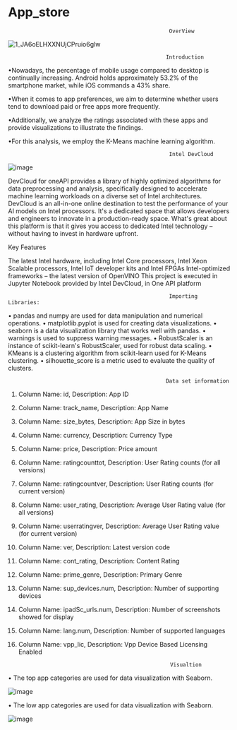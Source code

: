 # App_store
                                                       OverView
                                                

![1_JA6oELHXXNUjCPruio6glw](https://github.com/Mohamedjassim17/App_store/assets/134086605/6511ff8f-ccd9-48bb-9666-36cd3906f90b)

                                                      Introduction

 •Nowadays, the percentage of mobile usage compared to desktop is continually increasing. Android holds approximately 53.2% of the smartphone market, while iOS commands a 43% share.

 •When it comes to app preferences, we aim to determine whether users tend to download paid or free apps more frequently. 

 •Additionally, we analyze the ratings associated with these apps and provide visualizations to illustrate the findings.

 •For this analysis, we employ the K-Means machine learning algorithm.

                                                       Intel DevCloud
  ![image](https://github.com/Mohamedjassim17/App_store/assets/134086605/0912187e-3689-4430-a99d-df879078809e)


DevCloud for oneAPI provides a library of highly optimized algorithms for data preprocessing and analysis, specifically designed to accelerate machine learning workloads on a diverse set of Intel architectures. DevCloud is an all-in-one online destination to test the performance of your AI models on Intel processors. It's a dedicated space that allows developers and engineers to innovate in a production-ready space. What's great about this platform is that it gives you access to dedicated Intel technology – without having to invest in hardware upfront.

Key Features

The latest Intel hardware, including Intel Core processors, Intel Xeon Scalable processors, Intel IoT developer kits and Intel FPGAs
Intel-optimized frameworks – the latest version of OpenVINO
This project is executed in Jupyter Notebook provided by Intel DevCloud, in One API platform

                                                       Importing Libraries:
                                                    
 • pandas and numpy are used for data manipulation and numerical operations.
 • matplotlib.pyplot is used for creating data visualizations.
 • seaborn is a data visualization library that works well with pandas.
 • warnings is used to suppress warning messages.
 • RobustScaler is an instance of scikit-learn's RobustScaler, used for robust data scaling.
 • KMeans is a clustering algorithm from scikit-learn used for K-Means clustering.
 • silhouette_score is a metric used to evaluate the quality of clusters.

                                                      Data set information
1. Column Name: id,
   Description: App ID

2. Column Name: track_name,
   Description: App Name

3. Column Name: size_bytes,
   Description: App Size in bytes

4. Column Name: currency,
   Description: Currency Type

5. Column Name: price,
   Description: Price amount

6. Column Name: ratingcounttot,
   Description: User Rating counts (for all versions)

7. Column Name: ratingcountver,
   Description: User Rating counts (for current version)

8. Column Name: user_rating,
   Description: Average User Rating value (for all versions)

9. Column Name: userratingver,
   Description: Average User Rating value (for current version)

10. Column Name: ver,
    Description: Latest version code

11. Column Name: cont_rating,
    Description: Content Rating

12. Column Name: prime_genre,
    Description: Primary Genre

13. Column Name: sup_devices.num,
    Description: Number of supporting devices

14. Column Name: ipadSc_urls.num,
    Description: Number of screenshots showed for display

15. Column Name: lang.num,
    Description: Number of supported languages

16. Column Name: vpp_lic,
    Description: Vpp Device Based Licensing Enabled


                                                        Visualtion
• The top app categories are used for data visualization with Seaborn.

 ![image](https://github.com/Mohamedjassim17/App_store/assets/134086605/913bed01-b0a7-4c78-bbae-3572ecb2da67)

• The low app categories are used for data visualization with Seaborn.

![image](https://github.com/Mohamedjassim17/App_store/assets/134086605/675a2a5c-4cb6-48a4-8c48-7c5fbc142945)








                                          
                                              
